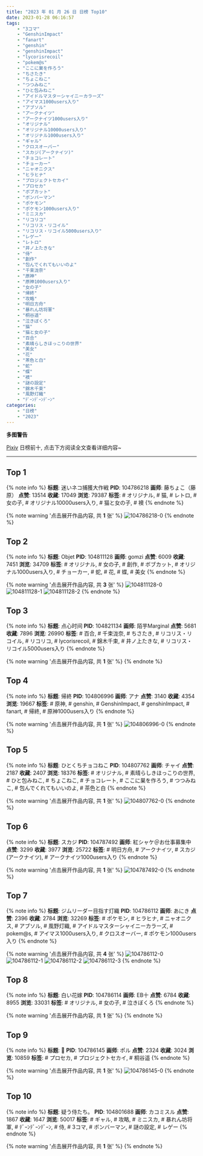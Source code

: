 ```yaml
---
title: "2023 年 01 月 26 日 日榜 Top10"
date: 2023-01-28 06:16:57
tags:
    - "3コマ"
    - "GenshinImpact"
    - "fanart"
    - "genshin"
    - "genshinImpact"
    - "lycorisrecoil"
    - "pokem@s"
    - "ここに巣を作ろう"
    - "ちさたき"
    - "ちょこねこ"
    - "つつみねこ"
    - "ひと包みねこ"
    - "アイドルマスターシャイニーカラーズ"
    - "アイマス1000users入り"
    - "アブソル"
    - "アークナイツ"
    - "アークナイツ1000users入り"
    - "オリジナル"
    - "オリジナル10000users入り"
    - "オリジナル1000users入り"
    - "ギャル"
    - "クロスオーバー"
    - "スカジ(アークナイツ)"
    - "チョコレート"
    - "チョーカー"
    - "ニャオニクス"
    - "ヒラヒナ"
    - "プロジェクトセカイ"
    - "プロセカ"
    - "ボブカット"
    - "ボンバーマン"
    - "ポケモン"
    - "ポケモン1000users入り"
    - "ミニスカ"
    - "リコリコ"
    - "リコリス・リコイル"
    - "リコリス・リコイル5000users入り"
    - "レゲー"
    - "レトロ"
    - "井ノ上たきな"
    - "侍"
    - "創作"
    - "包んでくれてもいいのよ"
    - "千束泷奈"
    - "原神"
    - "原神1000users入り"
    - "女の子"
    - "帰終"
    - "攻略"
    - "明日方舟"
    - "暴れん坊将軍"
    - "桐谷遥"
    - "泣きぼくろ"
    - "猫"
    - "猫と女の子"
    - "百合"
    - "素晴らしきほっこりの世界"
    - "美女"
    - "花"
    - "茶色と白"
    - "蛇"
    - "蝶"
    - "襖"
    - "謎の設定"
    - "錦木千束"
    - "風野灯織"
    - "ﾃﾞｰﾝﾃﾞｰﾝﾃﾞｰﾝ"
categories:
    - "日榜"
    - "2023"
---
```


<i class="fa fa-triangle-exclamation"></i>**多图警告**<i class="fa fa-triangle-exclamation"></i>

[Pixiv](https://www.pixiv.net/) 日榜前十, 点击下方阅读全文查看详细内容~

<!-- more -->

---

## Top 1

{% note info %}
**标题**: 迷いネコ捕獲大作戦
**PID**: 104786218 **画师**: 藤ちょこ（藤原）
**点赞**: 13514 **收藏**: 17049 **浏览**: 79387
**标签**: # オリジナル, # 猫, # レトロ, # 女の子, # オリジナル10000users入り, # 猫と女の子, # 襖
{% endnote %}

{% note warning '点击展开作品内容, 共 **1** 张' %}
![104786218-0](https://i.pixiv.re/img-original/img/2023/01/25/00/00/46/104786218_p0.png)
{% endnote %}

## Top 2

{% note info %}
**标题**: Objet
**PID**: 104811128 **画师**: gomzi
**点赞**: 6009 **收藏**: 7451 **浏览**: 34709
**标签**: # オリジナル, # 女の子, # 創作, # ボブカット, # オリジナル1000users入り, # チョーカー, # 蛇, # 花, # 蝶, # 美女
{% endnote %}

{% note warning '点击展开作品内容, 共 **3** 张' %}
![104811128-0](https://i.pixiv.re/img-original/img/2023/01/26/00/01/09/104811128_p0.jpg)
![104811128-1](https://i.pixiv.re/img-original/img/2023/01/26/00/01/09/104811128_p1.jpg)
![104811128-2](https://i.pixiv.re/img-original/img/2023/01/26/00/01/09/104811128_p2.jpg)
{% endnote %}

## Top 3

{% note info %}
**标题**: 点心时间
**PID**: 104821134 **画师**: 陌芋Marginal
**点赞**: 5681 **收藏**: 7896 **浏览**: 26990
**标签**: # 百合, # 千束泷奈, # ちさたき, # リコリス・リコイル, # リコリコ, # lycorisrecoil, # 錦木千束, # 井ノ上たきな, # リコリス・リコイル5000users入り
{% endnote %}

{% note warning '点击展开作品内容, 共 **1** 张' %}
{% endnote %}

## Top 4

{% note info %}
**标题**: 帰終
**PID**: 104806996 **画师**: アナ
**点赞**: 3140 **收藏**: 4354 **浏览**: 19667
**标签**: # 原神, # genshin, # GenshinImpact, # genshinImpact, # fanart, # 帰終, # 原神1000users入り
{% endnote %}

{% note warning '点击展开作品内容, 共 **1** 张' %}
![104806996-0](https://i.pixiv.re/img-original/img/2023/01/25/21/48/33/104806996_p0.jpg)
{% endnote %}

## Top 5

{% note info %}
**标题**: ひとくちチョコねこ
**PID**: 104807762 **画师**: チャイ
**点赞**: 2187 **收藏**: 2407 **浏览**: 18376
**标签**: # オリジナル, # 素晴らしきほっこりの世界, # ひと包みねこ, # ちょこねこ, # チョコレート, # ここに巣を作ろう, # つつみねこ, # 包んでくれてもいいのよ, # 茶色と白
{% endnote %}

{% note warning '点击展开作品内容, 共 **1** 张' %}
![104807762-0](https://i.pixiv.re/img-original/img/2023/01/25/22/12/18/104807762_p0.png)
{% endnote %}

## Top 6

{% note info %}
**标题**: スカジ
**PID**: 104787492 **画师**: 紅シャケ＠お仕事募集中
**点赞**: 3299 **收藏**: 3977 **浏览**: 25722
**标签**: # 明日方舟, # アークナイツ, # スカジ(アークナイツ), # アークナイツ1000users入り
{% endnote %}

{% note warning '点击展开作品内容, 共 **1** 张' %}
![104787492-0](https://i.pixiv.re/img-original/img/2023/01/25/00/43/12/104787492_p0.jpg)
{% endnote %}

## Top 7

{% note info %}
**标题**: ジムリーダー目指す灯織
**PID**: 104786112 **画师**: あにき
**点赞**: 2396 **收藏**: 2784 **浏览**: 32269
**标签**: # ポケモン, # ヒラヒナ, # ニャオニクス, # アブソル, # 風野灯織, # アイドルマスターシャイニーカラーズ, # pokem@s, # アイマス1000users入り, # クロスオーバー, # ポケモン1000users入り
{% endnote %}

{% note warning '点击展开作品内容, 共 **4** 张' %}
![104786112-0](https://i.pixiv.re/img-original/img/2023/01/25/00/00/14/104786112_p0.jpg)
![104786112-1](https://i.pixiv.re/img-original/img/2023/01/25/00/00/14/104786112_p1.jpg)
![104786112-2](https://i.pixiv.re/img-original/img/2023/01/25/00/00/14/104786112_p2.jpg)
![104786112-3](https://i.pixiv.re/img-original/img/2023/01/25/00/00/14/104786112_p3.jpg)
{% endnote %}

## Top 8

{% note info %}
**标题**: 白い花嫁
**PID**: 104786114 **画师**: EB十
**点赞**: 6784 **收藏**: 8955 **浏览**: 33031
**标签**: # オリジナル, # 女の子, # 泣きぼくろ
{% endnote %}

{% note warning '点击展开作品内容, 共 **1** 张' %}
{% endnote %}

## Top 9

{% note info %}
**标题**: 🌊
**PID**: 104786145 **画师**: ポル
**点赞**: 2324 **收藏**: 3024 **浏览**: 10859
**标签**: # プロセカ, # プロジェクトセカイ, # 桐谷遥
{% endnote %}

{% note warning '点击展开作品内容, 共 **1** 张' %}
![104786145-0](https://i.pixiv.re/img-original/img/2023/01/25/00/00/21/104786145_p0.png)
{% endnote %}

## Top 10

{% note info %}
**标题**: 疑う侍たち。
**PID**: 104801688 **画师**: カコミスル
**点赞**: 1867 **收藏**: 1647 **浏览**: 50017
**标签**: # ギャル, # 攻略, # ミニスカ, # 暴れん坊将軍, # ﾃﾞｰﾝﾃﾞｰﾝﾃﾞｰﾝ, # 侍, # 3コマ, # ボンバーマン, # 謎の設定, # レゲー
{% endnote %}

{% note warning '点击展开作品内容, 共 **1** 张' %}
{% endnote %}
